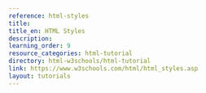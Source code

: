 ```yaml
---
reference: html-styles
title:
title_en: HTML Styles
description:
learning_order: 9
resource_categories: html-tutorial
directory: html-w3schools/html-tutorial
link: https://www.w3schools.com/html/html_styles.asp
layout: tutorials
---
```

